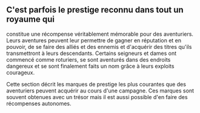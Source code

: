 ## C'est parfois le prestige reconnu dans tout un royaume qui

constitue une récompense véritablement mémorable pour des
aventuriers. Leurs aventures peuvent leur permettre de gagner
en réputation et en pouvoir, de se faire des alliés et des ennemis
et d'acquérir des titres qu'ils transmettront à leurs descendants.
Certains seigneurs et dames ont commencé comme roturiers,
se sont aventurés dans des endroits dangereux et se sont
finalement faits un nom grâce à leurs exploits courageux.

Cette section décrit les marques de prestige les plus
courantes que des aventuriers peuvent acquérir au cours
d'une campagne. Ces marques sont souvent obtenues
avec un trésor mais il est aussi possible d'en faire des
récompenses autonomes.
